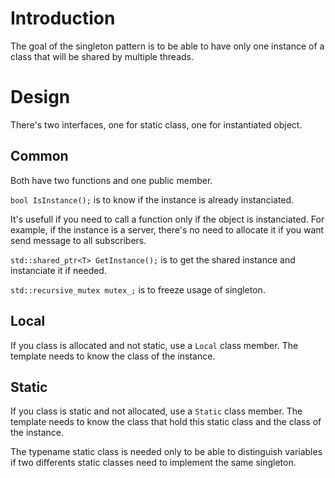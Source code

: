 <h1>Introduction</h1>

The goal of the singleton pattern is to be able to have only one instance of a class that will be shared by multiple threads.

<h1>Design</h1>

There's two interfaces, one for static class, one for instantiated object.

<h2>Common</h2>
Both have two functions and one public member.

`bool IsInstance();` is to know if the instance is already instanciated.

It's usefull if you need to call a function only if the object is instanciated.
For example, if the instance is a server, there's no need to allocate it if you want send message to all subscribers.

`std::shared_ptr<T> GetInstance();` is to get the shared instance and instanciate it if needed.

`std::recursive_mutex mutex_;` is to freeze usage of singleton.

<h2>Local</h2>

If you class is allocated and not static, use a `Local` class member.
The template needs to know the class of the instance.

<h2>Static</h2>

If you class is static and not allocated, use a `Static` class member.
The template needs to know the class that hold this static class and the class of the instance.

The typename static class is needed only to be able to distinguish variables if two differents static classes need to implement the same singleton.
